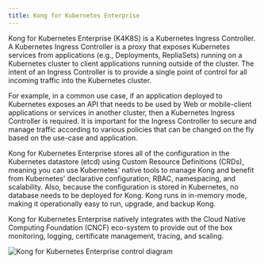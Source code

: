 ```yaml
---
title: Kong for Kubernetes Enterprise
---
```


Kong for Kubernetes Enterprise (K4K8S) is a Kubernetes Ingress Controller. A Kubernetes Ingress Controller is a proxy that exposes Kubernetes services from applications (e.g., Deployments, RepliaSets) running on a Kubernetes cluster to client applications running outside of the cluster. The intent of an Ingress Controller is to provide a single point of control for all incoming traffic into the Kubernetes cluster.

For example, in a common use case, if an application deployed to Kubernetes exposes an API that needs to be used by Web or mobile-client applications or services in another cluster, then a Kubernetes Ingress Controller is required. It is important for the Ingress Controller to secure and manage traffic according to various policies that can be changed on the fly based on the use-case and application.

Kong for Kubernetes Enterprise stores all of the configuration in the Kubernetes datastore (etcd) using Custom Resource Definitions (CRDs), meaning you can use Kubernetes' native tools to manage Kong and benefit from Kubernetes' declarative configuration, RBAC, namespacing, and scalability. Also, because the configuration is stored in Kubernetes, no database needs to be deployed for Kong. Kong runs in in-memory mode, making it operationally easy to run, upgrade, and backup Kong.

Kong for Kubernetes Enterprise natively integrates with the Cloud Native Computing Foundation (CNCF) eco-system to provide out of the box monitoring, logging, certificate management, tracing, and scaling.


<img src="https://doc-assets.konghq.com/kubernetes/K4K8S-Enterprise-Diagram.png" alt="Kong for Kubernetes Enterprise control diagram">
